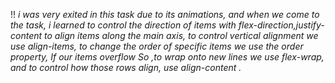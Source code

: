  !! <i>i was very exited in this task due to its animations, and when we come to the task, i learned to  control the direction of items with flex-direction,justify-content to align items along the main axis, to control vertical alignment we use align-items, to change the order of specific items we use the order property, If our items overflow So ,to wrap onto new lines we use flex-wrap, and to control how those rows align, use align-content .

